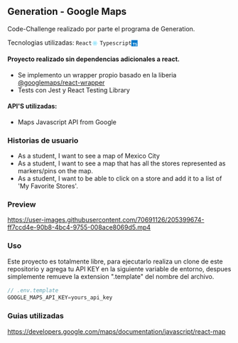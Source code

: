 ## Generation - Google Maps

Code-Challenge realizado por parte el programa de Generation.

<div>
Tecnologias utilizadas:
<code><span>React</span><img height="14" src="https://raw.githubusercontent.com/github/explore/80688e429a7d4ef2fca1e82350fe8e3517d3494d/topics/react/react.png" align="center"/></code>
<code><span>Typescript</span><img height="14"src="https://raw.githubusercontent.com/github/explore/80688e429a7d4ef2fca1e82350fe8e3517d3494d/topics/typescript/typescript.png" align="center"/></code>
</div>


#### Proyecto realizado sin dependencias adicionales a react.
- Se implemento un wrapper propio basado en la liberia [@googlemaps/react-wrapper](https://www.npmjs.com/package/@googlemaps/react-wrapper)
- Tests con Jest y React Testing Library

#### API'S utilizadas:
- Maps Javascript API from Google

### Historias de usuario
- As a student, I want to see a map of Mexico City
- As a student, I want to see a map that has all the stores represented as markers/pins on the map.
- As a student, I want to be able to click on a store and add it to a list of 'My Favorite Stores'.

### Preview
https://user-images.githubusercontent.com/70691126/205399674-ff7ccd4e-90b8-4bc4-9755-008ace8069d5.mp4

### Uso
Este proyecto es totalmente libre, para ejecutarlo realiza un clone de este repositorio y agrega tu API KEY en la siguiente variable de entorno, despues simplemente remueve la extension ".template" del nombre del archivo.
```ts
// .env.template
GOOGLE_MAPS_API_KEY=yours_api_key
```

### Guias utilizadas
https://developers.google.com/maps/documentation/javascript/react-map
